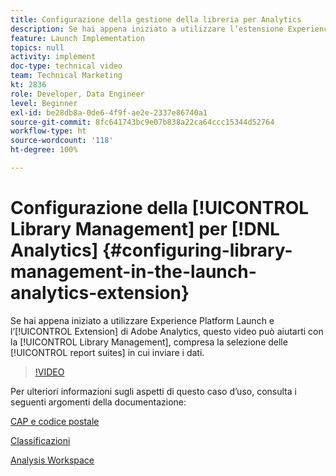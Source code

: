 ```yaml
---
title: Configurazione della gestione della libreria per Analytics
description: Se hai appena iniziato a utilizzare l’estensione Experience Platform Launch per Adobe Analytics, questo video può aiutarti con la parte della configurazione che riguarda la gestione della libreria, inclusa la selezione delle suite di rapporti in cui desideri inviare i dati.
feature: Launch Implementation
topics: null
activity: implement
doc-type: technical video
team: Technical Marketing
kt: 2836
role: Developer, Data Engineer
level: Beginner
exl-id: be28db8a-0de6-4f9f-ae2e-2337e86740a1
source-git-commit: 8fc641743bc9e07b838a22ca64ccc15344d52764
workflow-type: ht
source-wordcount: '118'
ht-degree: 100%

---
```


# Configurazione della [!UICONTROL Library Management] per [!DNL Analytics] {#configuring-library-management-in-the-launch-analytics-extension}

Se hai appena iniziato a utilizzare Experience Platform Launch e l’[!UICONTROL Extension] di Adobe Analytics, questo video può aiutarti con la [!UICONTROL Library Management], compresa la selezione delle [!UICONTROL report suites] in cui inviare i dati.

>[!VIDEO](https://video.tv.adobe.com/v/27092/?quality=12&learn=on)

Per ulteriori informazioni sugli aspetti di questo caso d’uso, consulta i seguenti argomenti della documentazione:

[CAP e codice postale](https://experienceleague.adobe.com/docs/analytics/components/dimensions/zip-code.html?lang=it)

[Classificazioni](https://experienceleague.adobe.com/docs/analytics/components/classifications/c-classifications.html?lang=it)

[Analysis Workspace](https://experienceleague.adobe.com/docs/analytics/analyze/analysis-workspace/analysis-workspace-features.html?lang=it)

